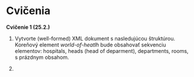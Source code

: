 # Cvičenia

**Cvičenie 1 (25.2.)**

1. Vytvorte (well-formed) XML dokument s nasledujúcou štruktúrou. Koreňový element *world-of-heatlh* bude obsahovať sekvenciu elementov: hospitals, heads (head of deparment), departments, rooms, s prázdnym obsahom.

2. 